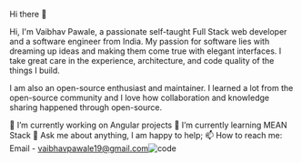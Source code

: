 Hi there 👋

Hi, I'm Vaibhav Pawale, a passionate self-taught Full Stack web developer and a software engineer from India. My passion for software lies with dreaming up ideas and making them come true with elegant interfaces. I take great care in the experience, architecture, and code quality of the things I build.

I am also an open-source enthusiast and maintainer. I learned a lot from the open-source community and I love how collaboration and knowledge sharing happened through open-source.


🔭 I’m currently working on Angular projects
🌱 I’m currently learning MEAN Stack
💬 Ask me about anything, I am happy to help;
📫 How to reach me: Email - vaibhavpawale19@gmail.com![code](https://user-images.githubusercontent.com/43311972/115019993-8dda8e00-9ed7-11eb-9957-bcd46709cf52.gif)

